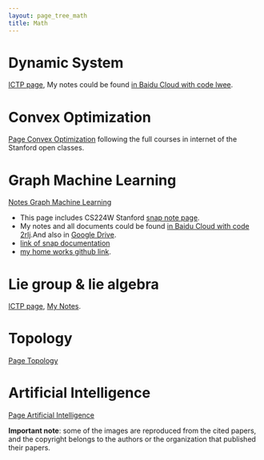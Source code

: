 ```yaml
---
layout: page_tree_math
title: Math
---
```


# Dynamic System

[ICTP page](https://mediacore.ictp.it/categories/differential-equations-and-dynamical-systems/latest), My notes could be found [in Baidu Cloud with code lwee](https://pan.baidu.com/s/1yFLP4XB4HAEijSWSTR3VrA).


# Convex Optimization

[Page Convex Optimization](/Math/ConvexOptimization/) following the full courses in internet of the Stanford open classes.

# Graph Machine Learning

[Notes Graph Machine Learning](https://gnn-learning.readthedocs.io/en/latest/)

* This page includes CS224W Stanford [snap note page](https://snap-stanford.github.io/cs224w-notes/).
* My notes and all documents could be found [in Baidu Cloud with code 2rlj](https://pan.baidu.com/s/18EdD8mdlIdNxADFGrmUM-w).And also in [Google Drive](https://drive.google.com/drive/folders/1woawoP5ZWkK4pktWyw_W1SeWntqYrzR9?usp=sharing).
* [link of snap documentation](http://snap.stanford.edu/snappy/doc/reference/index-ref.html)
* [my home works github link](https://github.com/gggliuye/VIO/tree/2df94600513dd79f6badafdcb498e292bc360fcf/MachineLearningWithGraph/HWs).


# Lie group & lie algebra

[ICTP page](http://www.ictp.tv/diploma/search10-11.php?activityid=HEP&course=Lie_Groups_and_Lie_Algebras), [My Notes](https://drive.google.com/file/d/1x74xSo8wvkoapK1O17IzUU7pXugcAo22/view?usp=sharing).

# Topology

[Page Topology](/Math/topology)

# Artificial Intelligence

[Page Artificial Intelligence](/Math/ai)

**Important note**: some of the images are reproduced from the cited papers, and the copyright belongs to the authors or the organization that published their papers.

<script>
window.addEventListener('load', event => {
  activate_togglers();
});
</script>
